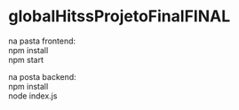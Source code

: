 # globalHitssProjetoFinalFINAL
 
na pasta frontend: \
npm install \
npm start 

na posta backend: \
npm install \
node index.js 
